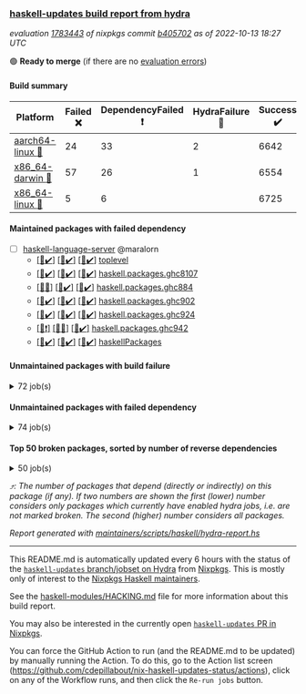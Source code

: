 ### [haskell-updates build report from hydra](https://hydra.nixos.org/jobset/nixpkgs/haskell-updates)
*evaluation [1783443](https://hydra.nixos.org/eval/1783443) of nixpkgs commit [b405702](https://github.com/NixOS/nixpkgs/commits/b405702c7fd59eff47d90246128c320c28996c7c) as of 2022-10-13 18:27 UTC*

:green_circle: **Ready to merge** (if there are no [evaluation errors](https://hydra.nixos.org/jobset/nixpkgs/haskell-updates))

#### Build summary

 | Platform | Failed :x: | DependencyFailed :heavy_exclamation_mark: | HydraFailure :construction: | Success :heavy_check_mark: | 
 | --- | --- | --- | --- | --- | 
 | [aarch64-linux :iphone:](https://hydra.nixos.org/eval/1783443?filter=.aarch64-linux) | 24 | 33 | 2 | 6642 | 
 | [x86_64-darwin :apple:](https://hydra.nixos.org/eval/1783443?filter=.x86_64-darwin) | 57 | 26 | 1 | 6554 | 
 | [x86_64-linux :penguin:](https://hydra.nixos.org/eval/1783443?filter=.x86_64-linux) | 5 | 6 |  | 6725 | 
#### Maintained packages with failed dependency
- [ ] [haskell-language-server](https://hydra.nixos.org/eval/1783443?filter=haskell-language-server) @maralorn
  - [[:iphone::heavy_check_mark:]](https://hydra.nixos.org/build/194830211) [[:apple::heavy_check_mark:]](https://hydra.nixos.org/build/194845421) [[:penguin::heavy_check_mark:]](https://hydra.nixos.org/build/194845388) [toplevel](https://hydra.nixos.org/eval/1783443?filter=haskell-language-server)
  - [[:iphone::heavy_check_mark:]](https://hydra.nixos.org/build/194844373) [[:apple::heavy_check_mark:]](https://hydra.nixos.org/build/194847526) [[:penguin::heavy_check_mark:]](https://hydra.nixos.org/build/194844083) [haskell.packages.ghc8107](https://hydra.nixos.org/eval/1783443?filter=haskell.packages.ghc8107.haskell-language-server)
  - [[:iphone::construction:]](https://hydra.nixos.org/build/194838525) [[:apple::heavy_check_mark:]](https://hydra.nixos.org/build/194841290) [[:penguin::heavy_check_mark:]](https://hydra.nixos.org/build/194847881) [haskell.packages.ghc884](https://hydra.nixos.org/eval/1783443?filter=haskell.packages.ghc884.haskell-language-server)
  - [[:iphone::heavy_check_mark:]](https://hydra.nixos.org/build/194836784) [[:apple::heavy_check_mark:]](https://hydra.nixos.org/build/194835598) [[:penguin::heavy_check_mark:]](https://hydra.nixos.org/build/194843414) [haskell.packages.ghc902](https://hydra.nixos.org/eval/1783443?filter=haskell.packages.ghc902.haskell-language-server)
  - [[:iphone::heavy_check_mark:]](https://hydra.nixos.org/build/194844179) [[:apple::heavy_check_mark:]](https://hydra.nixos.org/build/194838443) [[:penguin::heavy_check_mark:]](https://hydra.nixos.org/build/194841439) [haskell.packages.ghc924](https://hydra.nixos.org/eval/1783443?filter=haskell.packages.ghc924.haskell-language-server)
  - [[:iphone::heavy_exclamation_mark:]](https://hydra.nixos.org/build/194836424) [[:apple::construction:]](https://hydra.nixos.org/build/194847869) [[:penguin::heavy_check_mark:]](https://hydra.nixos.org/build/194847291) [haskell.packages.ghc942](https://hydra.nixos.org/eval/1783443?filter=haskell.packages.ghc942.haskell-language-server)
  - [[:iphone::heavy_check_mark:]](https://hydra.nixos.org/build/194848394) [[:apple::heavy_check_mark:]](https://hydra.nixos.org/build/194839481) [[:penguin::heavy_check_mark:]](https://hydra.nixos.org/build/194838790) [haskellPackages](https://hydra.nixos.org/eval/1783443?filter=haskellPackages.haskell-language-server)
#### Unmaintained packages with build failure
<details><summary>72 job(s) </summary>

- [ ] [[:iphone::x:]](https://hydra.nixos.org/build/194839227) [[:apple::heavy_check_mark:]](https://hydra.nixos.org/build/194843520) [[:penguin::heavy_check_mark:]](https://hydra.nixos.org/build/194842676) [haskellPackages.OrderedBits](https://hydra.nixos.org/eval/1783443?filter=haskellPackages.OrderedBits)  :arrow_heading_up: 5 | 36
- [ ] [[:iphone::heavy_check_mark:]](https://hydra.nixos.org/build/194842301) [[:apple::x:]](https://hydra.nixos.org/build/194844682) [[:penguin::heavy_check_mark:]](https://hydra.nixos.org/build/194841823) [haskellPackages.persistent-postgresql](https://hydra.nixos.org/eval/1783443?filter=haskellPackages.persistent-postgresql)  :arrow_heading_up: 5 | 23
- [ ] [[:iphone::x:]](https://hydra.nixos.org/build/194832377) [[:apple::x:]](https://hydra.nixos.org/build/194833262) [[:penguin::x:]](https://hydra.nixos.org/build/194846378) [haskellPackages.hasql-transaction-io](https://hydra.nixos.org/eval/1783443?filter=haskellPackages.hasql-transaction-io)  :arrow_heading_up: 5 | 5
- [ ] [[:iphone::x:]](https://hydra.nixos.org/build/194841385) [[:apple::heavy_check_mark:]](https://hydra.nixos.org/build/194839882) [[:penguin::heavy_check_mark:]](https://hydra.nixos.org/build/194836509) [haskellPackages.hw-json-simd](https://hydra.nixos.org/eval/1783443?filter=haskellPackages.hw-json-simd)  :arrow_heading_up: 4 | 8
- [ ] [[:iphone::x:]](https://hydra.nixos.org/build/194839728) [[:apple::heavy_check_mark:]](https://hydra.nixos.org/build/194837107) [[:penguin::heavy_check_mark:]](https://hydra.nixos.org/build/194846912) [haskellPackages.hw-simd](https://hydra.nixos.org/eval/1783443?filter=haskellPackages.hw-simd)  :arrow_heading_up: 4 | 8
- [ ] [[:iphone::x:]](https://hydra.nixos.org/build/194841391) [[:apple::heavy_check_mark:]](https://hydra.nixos.org/build/194846332) [[:penguin::heavy_check_mark:]](https://hydra.nixos.org/build/194844735) [haskellPackages.long-double](https://hydra.nixos.org/eval/1783443?filter=haskellPackages.long-double)  :arrow_heading_up: 2 | 2
- [ ] [[:iphone::x:]](https://hydra.nixos.org/build/194848276) [[:apple::x:]](https://hydra.nixos.org/build/194848357) [[:penguin::heavy_check_mark:]](https://hydra.nixos.org/build/194846076) [haskellPackages.quic](https://hydra.nixos.org/eval/1783443?filter=haskellPackages.quic)  :arrow_heading_up: 2 | 2
- [ ] [[:iphone::x:]](https://hydra.nixos.org/build/194830647) [[:apple::heavy_check_mark:]](https://hydra.nixos.org/build/194845397) [[:penguin::heavy_check_mark:]](https://hydra.nixos.org/build/194834363) [haskellPackages.freetype2](https://hydra.nixos.org/eval/1783443?filter=haskellPackages.freetype2)  :arrow_heading_up: 1 | 8
- [ ] [[:iphone::x:]](https://hydra.nixos.org/build/194832557) [[:apple::x:]](https://hydra.nixos.org/build/194838170) [[:penguin::heavy_check_mark:]](https://hydra.nixos.org/build/194831937) [haskellPackages.easytensor](https://hydra.nixos.org/eval/1783443?filter=haskellPackages.easytensor)  :arrow_heading_up: 1 | 1
- [ ] [[:iphone::x:]](https://hydra.nixos.org/build/194841001) [[:apple::heavy_check_mark:]](https://hydra.nixos.org/build/194832775) [[:penguin::heavy_check_mark:]](https://hydra.nixos.org/build/194833038) [haskellPackages.nlopt-haskell](https://hydra.nixos.org/eval/1783443?filter=haskellPackages.nlopt-haskell)  :arrow_heading_up: 1 | 1
- [ ] [[:iphone::heavy_check_mark:]](https://hydra.nixos.org/build/194840409) [[:apple::x:]](https://hydra.nixos.org/build/194842783) [[:penguin::heavy_check_mark:]](https://hydra.nixos.org/build/194829118) [haskellPackages.openal-ffi](https://hydra.nixos.org/eval/1783443?filter=haskellPackages.openal-ffi)  :arrow_heading_up: 1 | 1
- [ ] [[:iphone::x:]](https://hydra.nixos.org/build/194833709) [[:apple::x:]](https://hydra.nixos.org/build/194846593) [[:penguin::heavy_check_mark:]](https://hydra.nixos.org/build/194833595) [haskellPackages.swisstable](https://hydra.nixos.org/eval/1783443?filter=haskellPackages.swisstable)  :arrow_heading_up: 1 | 1
- [ ] [[:iphone::x:]](https://hydra.nixos.org/build/194828207) [[:apple::heavy_check_mark:]](https://hydra.nixos.org/build/194843221) [[:penguin::heavy_check_mark:]](https://hydra.nixos.org/build/194843230) [haskellPackages.unicode-properties](https://hydra.nixos.org/eval/1783443?filter=haskellPackages.unicode-properties)  :arrow_heading_up: 1 | 1
- [ ] [[:iphone::x:]](https://hydra.nixos.org/build/194828166) [[:apple::heavy_check_mark:]](https://hydra.nixos.org/build/194829489) [[:penguin::heavy_check_mark:]](https://hydra.nixos.org/build/194847144) [haskellPackages.flatparse](https://hydra.nixos.org/eval/1783443?filter=haskellPackages.flatparse)  :arrow_heading_up: 0 | 15
- [ ] [[:iphone::heavy_check_mark:]](https://hydra.nixos.org/build/194841459) [[:apple::x:]](https://hydra.nixos.org/build/194847585) [[:penguin::heavy_check_mark:]](https://hydra.nixos.org/build/194841798) [haskellPackages.PyF](https://hydra.nixos.org/eval/1783443?filter=haskellPackages.PyF)  :arrow_heading_up: 0 | 4
- [ ] [[:iphone::heavy_check_mark:]](https://hydra.nixos.org/build/194833148) [[:apple::x:]](https://hydra.nixos.org/build/194844474) [[:penguin::heavy_check_mark:]](https://hydra.nixos.org/build/194831253) [haskellPackages.hmidi](https://hydra.nixos.org/eval/1783443?filter=haskellPackages.hmidi)  :arrow_heading_up: 0 | 4
- [ ] [[:iphone::heavy_check_mark:]](https://hydra.nixos.org/build/194835329) [[:apple::x:]](https://hydra.nixos.org/build/194830891) [[:penguin::heavy_check_mark:]](https://hydra.nixos.org/build/194842231) [haskellPackages.posix-socket](https://hydra.nixos.org/eval/1783443?filter=haskellPackages.posix-socket)  :arrow_heading_up: 0 | 2
- [ ] [[:iphone::heavy_check_mark:]](https://hydra.nixos.org/build/194837039) [[:apple::x:]](https://hydra.nixos.org/build/194845942) [[:penguin::heavy_check_mark:]](https://hydra.nixos.org/build/194836260) [haskellPackages.gi-gdkx11](https://hydra.nixos.org/eval/1783443?filter=haskellPackages.gi-gdkx11)  :arrow_heading_up: 0 | 1
- [ ] [[:iphone::heavy_check_mark:]](https://hydra.nixos.org/build/194834280) [[:apple::x:]](https://hydra.nixos.org/build/194841698) [[:penguin::heavy_check_mark:]](https://hydra.nixos.org/build/194844079) [haskellPackages.hamid](https://hydra.nixos.org/eval/1783443?filter=haskellPackages.hamid)  :arrow_heading_up: 0 | 1
- [ ] [[:iphone::heavy_check_mark:]](https://hydra.nixos.org/build/194844491) [[:apple::x:]](https://hydra.nixos.org/build/194842445) [[:penguin::heavy_check_mark:]](https://hydra.nixos.org/build/194842771) [haskellPackages.hmatrix-morpheus](https://hydra.nixos.org/eval/1783443?filter=haskellPackages.hmatrix-morpheus)  :arrow_heading_up: 0 | 1
- [ ] [[:iphone::heavy_check_mark:]](https://hydra.nixos.org/build/194847204) [[:apple::x:]](https://hydra.nixos.org/build/194829996) [[:penguin::heavy_check_mark:]](https://hydra.nixos.org/build/194829930) [haskellPackages.huckleberry](https://hydra.nixos.org/eval/1783443?filter=haskellPackages.huckleberry)  :arrow_heading_up: 0 | 1
- [ ] [[:iphone::x:]](https://hydra.nixos.org/build/194843483) [[:apple::heavy_check_mark:]](https://hydra.nixos.org/build/194828891) [[:penguin::heavy_check_mark:]](https://hydra.nixos.org/build/194846109) [haskellPackages.picosat](https://hydra.nixos.org/eval/1783443?filter=haskellPackages.picosat)  :arrow_heading_up: 0 | 1
- [ ] [[:iphone::heavy_check_mark:]](https://hydra.nixos.org/build/194832541) [[:apple::x:]](https://hydra.nixos.org/build/194845484) [[:penguin::heavy_check_mark:]](https://hydra.nixos.org/build/194830635) [haskellPackages.select](https://hydra.nixos.org/eval/1783443?filter=haskellPackages.select)  :arrow_heading_up: 0 | 1
- [ ] [[:iphone::heavy_check_mark:]](https://hydra.nixos.org/build/194844152) [[:apple::x:]](https://hydra.nixos.org/build/194832427) [[:penguin::heavy_check_mark:]](https://hydra.nixos.org/build/194847862) [haskellPackages.sysinfo](https://hydra.nixos.org/eval/1783443?filter=haskellPackages.sysinfo)  :arrow_heading_up: 0 | 1
- [ ] [[:iphone::heavy_check_mark:]](https://hydra.nixos.org/build/194841478) [[:apple::x:]](https://hydra.nixos.org/build/194844291) [[:penguin::heavy_check_mark:]](https://hydra.nixos.org/build/194847493) [haskellPackages.FractalArt](https://hydra.nixos.org/eval/1783443?filter=haskellPackages.FractalArt) 
- [ ] [[:iphone::x:]](https://hydra.nixos.org/build/194838610) [[:apple::heavy_check_mark:]](https://hydra.nixos.org/build/194838069) [[:penguin::heavy_check_mark:]](https://hydra.nixos.org/build/194845706) [haskellPackages.HsASA](https://hydra.nixos.org/eval/1783443?filter=haskellPackages.HsASA) 
- [ ] [[:iphone::x:]](https://hydra.nixos.org/build/194834111) [[:apple::x:]](https://hydra.nixos.org/build/194838447) [[:penguin::x:]](https://hydra.nixos.org/build/194832042) [haskellPackages.SDL-mpeg](https://hydra.nixos.org/eval/1783443?filter=haskellPackages.SDL-mpeg) 
- [ ] [[:iphone::heavy_check_mark:]](https://hydra.nixos.org/build/194841460) [[:apple::x:]](https://hydra.nixos.org/build/194842497) [[:penguin::heavy_check_mark:]](https://hydra.nixos.org/build/194844326) [haskellPackages.chiphunk](https://hydra.nixos.org/eval/1783443?filter=haskellPackages.chiphunk) 
- [ ] [[:iphone::x:]](https://hydra.nixos.org/build/194837867) [[:apple::heavy_check_mark:]](https://hydra.nixos.org/build/194841432) [[:penguin::heavy_check_mark:]](https://hydra.nixos.org/build/194829160) [haskellPackages.comfort-fftw](https://hydra.nixos.org/eval/1783443?filter=haskellPackages.comfort-fftw) 
- [ ] [[:iphone::heavy_check_mark:]](https://hydra.nixos.org/build/194833118) [[:apple::x:]](https://hydra.nixos.org/build/194843360) [[:penguin::heavy_check_mark:]](https://hydra.nixos.org/build/194837059) [haskellPackages.diskhash](https://hydra.nixos.org/eval/1783443?filter=haskellPackages.diskhash) 
- [ ] [[:iphone::heavy_check_mark:]](https://hydra.nixos.org/build/194836538) [[:apple::x:]](https://hydra.nixos.org/build/194839691) [[:penguin::heavy_check_mark:]](https://hydra.nixos.org/build/194830093) [haskellPackages.epub-tools](https://hydra.nixos.org/eval/1783443?filter=haskellPackages.epub-tools) 
- [ ] [[:iphone::heavy_check_mark:]](https://hydra.nixos.org/build/194840879) [[:apple::x:]](https://hydra.nixos.org/build/194838624) [[:penguin::heavy_check_mark:]](https://hydra.nixos.org/build/194844548) [haskellPackages.fudgets](https://hydra.nixos.org/eval/1783443?filter=haskellPackages.fudgets) 
- [ ] [[:iphone::heavy_check_mark:]](https://hydra.nixos.org/build/194835666) [[:apple::x:]](https://hydra.nixos.org/build/194844077) [[:penguin::heavy_check_mark:]](https://hydra.nixos.org/build/194841174) [haskellPackages.gerrit](https://hydra.nixos.org/eval/1783443?filter=haskellPackages.gerrit) 
- [ ] [[:iphone::heavy_check_mark:]](https://hydra.nixos.org/build/194838116) [[:apple::x:]](https://hydra.nixos.org/build/194842320) [[:penguin::heavy_check_mark:]](https://hydra.nixos.org/build/194830226) [haskellPackages.ghc-gc-hook](https://hydra.nixos.org/eval/1783443?filter=haskellPackages.ghc-gc-hook) 
- [ ] [[:apple::x:]](https://hydra.nixos.org/build/194844457) [haskellPackages.gi-gtkosxapplication](https://hydra.nixos.org/eval/1783443?filter=haskellPackages.gi-gtkosxapplication) 
- [ ] [[:iphone::x:]](https://hydra.nixos.org/build/194832611) [[:penguin::heavy_check_mark:]](https://hydra.nixos.org/build/194839300) [haskellPackages.gnome-keyring](https://hydra.nixos.org/eval/1783443?filter=haskellPackages.gnome-keyring) 
- [ ] [[:apple::x:]](https://hydra.nixos.org/build/194839099) [haskellPackages.gtk-mac-integration](https://hydra.nixos.org/eval/1783443?filter=haskellPackages.gtk-mac-integration) 
- [ ] [[:iphone::heavy_check_mark:]](https://hydra.nixos.org/build/194838816) [[:apple::x:]](https://hydra.nixos.org/build/194838361) [[:penguin::heavy_check_mark:]](https://hydra.nixos.org/build/194837101) [haskellPackages.gtk-traymanager](https://hydra.nixos.org/eval/1783443?filter=haskellPackages.gtk-traymanager) 
- [ ] [[:apple::x:]](https://hydra.nixos.org/build/194838148) [haskellPackages.gtk3-mac-integration](https://hydra.nixos.org/eval/1783443?filter=haskellPackages.gtk3-mac-integration) 
- [ ] [[:iphone::heavy_check_mark:]](https://hydra.nixos.org/build/194840280) [[:apple::x:]](https://hydra.nixos.org/build/194846523) [[:penguin::heavy_check_mark:]](https://hydra.nixos.org/build/194832823) [haskellPackages.hid](https://hydra.nixos.org/eval/1783443?filter=haskellPackages.hid) 
- [ ] [[:iphone::heavy_check_mark:]](https://hydra.nixos.org/build/194838049) [[:apple::x:]](https://hydra.nixos.org/build/194844957) [[:penguin::heavy_check_mark:]](https://hydra.nixos.org/build/194833950) [haskellPackages.highlight](https://hydra.nixos.org/eval/1783443?filter=haskellPackages.highlight) 
- [ ] [[:iphone::heavy_check_mark:]](https://hydra.nixos.org/build/194842405) [[:apple::x:]](https://hydra.nixos.org/build/194845606) [[:penguin::heavy_check_mark:]](https://hydra.nixos.org/build/194838384) [haskellPackages.hsshellscript](https://hydra.nixos.org/eval/1783443?filter=haskellPackages.hsshellscript) 
- [ ] [[:iphone::heavy_check_mark:]](https://hydra.nixos.org/build/194845382) [[:apple::x:]](https://hydra.nixos.org/build/194838169) [[:penguin::heavy_check_mark:]](https://hydra.nixos.org/build/194845563) [haskellPackages.hssourceinfo](https://hydra.nixos.org/eval/1783443?filter=haskellPackages.hssourceinfo) 
- [ ] [[:iphone::heavy_check_mark:]](https://hydra.nixos.org/build/194831787) [[:apple::x:]](https://hydra.nixos.org/build/194837241) [[:penguin::heavy_check_mark:]](https://hydra.nixos.org/build/194843471) [haskellPackages.interprocess](https://hydra.nixos.org/eval/1783443?filter=haskellPackages.interprocess) 
- [ ] [[:iphone::heavy_check_mark:]](https://hydra.nixos.org/build/194844392) [[:apple::x:]](https://hydra.nixos.org/build/194833246) [[:penguin::heavy_check_mark:]](https://hydra.nixos.org/build/194847049) [haskellPackages.intricacy](https://hydra.nixos.org/eval/1783443?filter=haskellPackages.intricacy) 
- [ ] [[:iphone::heavy_check_mark:]](https://hydra.nixos.org/build/194829915) [[:apple::x:]](https://hydra.nixos.org/build/194834097) [[:penguin::heavy_check_mark:]](https://hydra.nixos.org/build/194832616) [haskellPackages.ipcvar](https://hydra.nixos.org/eval/1783443?filter=haskellPackages.ipcvar) 
- [ ] [[:iphone::x:]](https://hydra.nixos.org/build/194839458) [[:apple::heavy_check_mark:]](https://hydra.nixos.org/build/194837826) [[:penguin::heavy_check_mark:]](https://hydra.nixos.org/build/194835304) [haskellPackages.jammittools](https://hydra.nixos.org/eval/1783443?filter=haskellPackages.jammittools) 
- [ ] [[:apple::x:]](https://hydra.nixos.org/build/194836266) [haskellPackages.kqueue](https://hydra.nixos.org/eval/1783443?filter=haskellPackages.kqueue) 
- [ ] [[:iphone::heavy_check_mark:]](https://hydra.nixos.org/build/194839785) [[:apple::x:]](https://hydra.nixos.org/build/194845406) [[:penguin::heavy_check_mark:]](https://hydra.nixos.org/build/194831239) [haskellPackages.linux-framebuffer](https://hydra.nixos.org/eval/1783443?filter=haskellPackages.linux-framebuffer) 
- [ ] [[:iphone::heavy_check_mark:]](https://hydra.nixos.org/build/194844777) [[:apple::x:]](https://hydra.nixos.org/build/194836444) [[:penguin::heavy_check_mark:]](https://hydra.nixos.org/build/194837151) [haskellPackages.mediawiki2latex](https://hydra.nixos.org/eval/1783443?filter=haskellPackages.mediawiki2latex) 
- [ ] [[:iphone::heavy_check_mark:]](https://hydra.nixos.org/build/194839625) [[:apple::x:]](https://hydra.nixos.org/build/194834056) [[:penguin::heavy_check_mark:]](https://hydra.nixos.org/build/194830399) [haskellPackages.memfd](https://hydra.nixos.org/eval/1783443?filter=haskellPackages.memfd) 
- [ ] [[:iphone::heavy_check_mark:]](https://hydra.nixos.org/build/194838708) [[:apple::x:]](https://hydra.nixos.org/build/194834147) [[:penguin::heavy_check_mark:]](https://hydra.nixos.org/build/194832300) [haskellPackages.mercury-api](https://hydra.nixos.org/eval/1783443?filter=haskellPackages.mercury-api) 
- [ ] [[:iphone::heavy_check_mark:]](https://hydra.nixos.org/build/194845897) [[:apple::x:]](https://hydra.nixos.org/build/194845247) [[:penguin::heavy_check_mark:]](https://hydra.nixos.org/build/194831133) [haskellPackages.nano-cryptr](https://hydra.nixos.org/eval/1783443?filter=haskellPackages.nano-cryptr) 
- [ ] [[:iphone::heavy_check_mark:]](https://hydra.nixos.org/build/194847334) [[:apple::x:]](https://hydra.nixos.org/build/194844670) [[:penguin::heavy_check_mark:]](https://hydra.nixos.org/build/194834352) [haskellPackages.nix-serve-ng](https://hydra.nixos.org/eval/1783443?filter=haskellPackages.nix-serve-ng) 
- [ ] [[:iphone::heavy_check_mark:]](https://hydra.nixos.org/build/194832725) [[:apple::x:]](https://hydra.nixos.org/build/194847813) [[:penguin::heavy_check_mark:]](https://hydra.nixos.org/build/194832691) [haskellPackages.phatsort](https://hydra.nixos.org/eval/1783443?filter=haskellPackages.phatsort) 
- [ ] [[:iphone::heavy_check_mark:]](https://hydra.nixos.org/build/194842617) [[:apple::x:]](https://hydra.nixos.org/build/194839656) [[:penguin::heavy_check_mark:]](https://hydra.nixos.org/build/194846875) [haskellPackages.ping-wrapper](https://hydra.nixos.org/eval/1783443?filter=haskellPackages.ping-wrapper) 
- [ ] [[:iphone::x:]](https://hydra.nixos.org/build/194833197) [[:apple::x:]](https://hydra.nixos.org/build/194844445) [[:penguin::x:]](https://hydra.nixos.org/build/194847757) [haskellPackages.posit](https://hydra.nixos.org/eval/1783443?filter=haskellPackages.posit) 
- [ ] [[:iphone::heavy_check_mark:]](https://hydra.nixos.org/build/194842643) [[:apple::x:]](https://hydra.nixos.org/build/194830264) [[:penguin::heavy_check_mark:]](https://hydra.nixos.org/build/194836394) [haskellPackages.posix-timer](https://hydra.nixos.org/eval/1783443?filter=haskellPackages.posix-timer) 
- [ ] [[:iphone::heavy_check_mark:]](https://hydra.nixos.org/build/194840371) [[:apple::x:]](https://hydra.nixos.org/build/194839496) [[:penguin::heavy_check_mark:]](https://hydra.nixos.org/build/194831652) [haskellPackages.procex](https://hydra.nixos.org/eval/1783443?filter=haskellPackages.procex) 
- [ ] [[:iphone::heavy_check_mark:]](https://hydra.nixos.org/build/194831962) [[:apple::x:]](https://hydra.nixos.org/build/194842724) [[:penguin::heavy_check_mark:]](https://hydra.nixos.org/build/194835307) [haskellPackages.pthread](https://hydra.nixos.org/eval/1783443?filter=haskellPackages.pthread) 
- [ ] [[:iphone::x:]](https://hydra.nixos.org/build/194840172) [[:apple::heavy_check_mark:]](https://hydra.nixos.org/build/194842754) [[:penguin::heavy_check_mark:]](https://hydra.nixos.org/build/194838352) [haskellPackages.risc386](https://hydra.nixos.org/eval/1783443?filter=haskellPackages.risc386) 
- [ ] [[:iphone::x:]](https://hydra.nixos.org/build/194841604) [[:apple::x:]](https://hydra.nixos.org/build/194846496) [[:penguin::x:]](https://hydra.nixos.org/build/194828533) [haskellPackages.satchmo-backends](https://hydra.nixos.org/eval/1783443?filter=haskellPackages.satchmo-backends) 
- [ ] [[:iphone::x:]](https://hydra.nixos.org/build/194830557) [[:apple::x:]](https://hydra.nixos.org/build/194833800) [[:penguin::x:]](https://hydra.nixos.org/build/194834628) [haskellPackages.satchmo-minisat](https://hydra.nixos.org/eval/1783443?filter=haskellPackages.satchmo-minisat) 
- [ ] [[:iphone::heavy_check_mark:]](https://hydra.nixos.org/build/194842531) [[:apple::x:]](https://hydra.nixos.org/build/194848209) [[:penguin::heavy_check_mark:]](https://hydra.nixos.org/build/194835078) [haskellPackages.sfml-audio](https://hydra.nixos.org/eval/1783443?filter=haskellPackages.sfml-audio) 
- [ ] [[:iphone::heavy_check_mark:]](https://hydra.nixos.org/build/194845306) [[:apple::x:]](https://hydra.nixos.org/build/194848005) [[:penguin::heavy_check_mark:]](https://hydra.nixos.org/build/194847926) [haskellPackages.skews](https://hydra.nixos.org/eval/1783443?filter=haskellPackages.skews) 
- [ ] [[:iphone::x:]](https://hydra.nixos.org/build/194840059) [[:apple::x:]](https://hydra.nixos.org/build/194844685) [[:penguin::heavy_check_mark:]](https://hydra.nixos.org/build/194845090) [haskellPackages.slugify](https://hydra.nixos.org/eval/1783443?filter=haskellPackages.slugify) 
- [ ] [[:iphone::heavy_check_mark:]](https://hydra.nixos.org/build/194833832) [[:apple::x:]](https://hydra.nixos.org/build/194837451) [[:penguin::heavy_check_mark:]](https://hydra.nixos.org/build/194833890) [haskellPackages.tailfile-hinotify](https://hydra.nixos.org/eval/1783443?filter=haskellPackages.tailfile-hinotify) 
- [ ] [[:iphone::x:]](https://hydra.nixos.org/build/194828616) [[:apple::heavy_check_mark:]](https://hydra.nixos.org/build/194833085) [[:penguin::heavy_check_mark:]](https://hydra.nixos.org/build/194844046) [haskellPackages.wiringPi](https://hydra.nixos.org/eval/1783443?filter=haskellPackages.wiringPi) 
- [ ] [[:iphone::heavy_check_mark:]](https://hydra.nixos.org/build/194832579) [[:apple::x:]](https://hydra.nixos.org/build/194841095) [[:penguin::heavy_check_mark:]](https://hydra.nixos.org/build/194833053) [haskellPackages.xmonad-utils](https://hydra.nixos.org/eval/1783443?filter=haskellPackages.xmonad-utils) 
- [ ] [[:iphone::heavy_check_mark:]](https://hydra.nixos.org/build/194841252) [[:apple::x:]](https://hydra.nixos.org/build/194841295) [[:penguin::heavy_check_mark:]](https://hydra.nixos.org/build/194837266) [haskellPackages.yoga](https://hydra.nixos.org/eval/1783443?filter=haskellPackages.yoga) 
- [ ] [[:iphone::heavy_check_mark:]](https://hydra.nixos.org/build/194834242) [[:apple::x:]](https://hydra.nixos.org/build/194827994) [[:penguin::heavy_check_mark:]](https://hydra.nixos.org/build/194845139) [haskellPackages.zot](https://hydra.nixos.org/eval/1783443?filter=haskellPackages.zot) 
- [ ] [[:iphone::heavy_check_mark:]](https://hydra.nixos.org/build/194845229) [[:apple::x:]](https://hydra.nixos.org/build/194828574) [[:penguin::heavy_check_mark:]](https://hydra.nixos.org/build/194846992) [haskellPackages.zxcvbn-c](https://hydra.nixos.org/eval/1783443?filter=haskellPackages.zxcvbn-c) 
</details>

#### Unmaintained packages with failed dependency
<details><summary>74 job(s) </summary>

- [ ] [ghc-lib-parser-ex](https://hydra.nixos.org/eval/1783443?filter=ghc-lib-parser-ex)  :arrow_heading_up: 17 | 38
  - [[:iphone::heavy_check_mark:]](https://hydra.nixos.org/build/194834337) [[:apple::heavy_check_mark:]](https://hydra.nixos.org/build/194843027) [[:penguin::heavy_check_mark:]](https://hydra.nixos.org/build/194839839) [haskell.packages.ghc8107](https://hydra.nixos.org/eval/1783443?filter=haskell.packages.ghc8107.ghc-lib-parser-ex)
  - [[:iphone::heavy_exclamation_mark:]](https://hydra.nixos.org/build/194847882) [[:apple::heavy_check_mark:]](https://hydra.nixos.org/build/194835466) [[:penguin::heavy_check_mark:]](https://hydra.nixos.org/build/194836557) [haskell.packages.ghc884](https://hydra.nixos.org/eval/1783443?filter=haskell.packages.ghc884.ghc-lib-parser-ex)
  - [[:iphone::heavy_check_mark:]](https://hydra.nixos.org/build/194844562) [[:apple::heavy_check_mark:]](https://hydra.nixos.org/build/194838672) [[:penguin::heavy_check_mark:]](https://hydra.nixos.org/build/194843489) [haskell.packages.ghc902](https://hydra.nixos.org/eval/1783443?filter=haskell.packages.ghc902.ghc-lib-parser-ex)
  - [[:iphone::heavy_check_mark:]](https://hydra.nixos.org/build/194838792) [[:apple::heavy_check_mark:]](https://hydra.nixos.org/build/194838841) [[:penguin::heavy_check_mark:]](https://hydra.nixos.org/build/194835580) [haskell.packages.ghc924](https://hydra.nixos.org/eval/1783443?filter=haskell.packages.ghc924.ghc-lib-parser-ex)
  - [[:iphone::heavy_check_mark:]](https://hydra.nixos.org/build/194833468) [[:apple::heavy_check_mark:]](https://hydra.nixos.org/build/194836640) [[:penguin::heavy_check_mark:]](https://hydra.nixos.org/build/194837129) [haskell.packages.ghc942](https://hydra.nixos.org/eval/1783443?filter=haskell.packages.ghc942.ghc-lib-parser-ex)
  - [[:iphone::heavy_check_mark:]](https://hydra.nixos.org/build/194847105) [[:apple::heavy_check_mark:]](https://hydra.nixos.org/build/194843661) [[:penguin::heavy_check_mark:]](https://hydra.nixos.org/build/194837595) [haskellPackages](https://hydra.nixos.org/eval/1783443?filter=haskellPackages.ghc-lib-parser-ex)
- [ ] [[:iphone::heavy_check_mark:]](https://hydra.nixos.org/build/194837286) [[:apple::heavy_exclamation_mark:]](https://hydra.nixos.org/build/194829088) [[:penguin::heavy_check_mark:]](https://hydra.nixos.org/build/194830424) [haskellPackages.esqueleto](https://hydra.nixos.org/eval/1783443?filter=haskellPackages.esqueleto)  :arrow_heading_up: 5 | 21
- [ ] [[:iphone::heavy_exclamation_mark:]](https://hydra.nixos.org/build/194835493) [[:apple::heavy_check_mark:]](https://hydra.nixos.org/build/194829777) [[:penguin::heavy_check_mark:]](https://hydra.nixos.org/build/194834790) [haskellPackages.PrimitiveArray](https://hydra.nixos.org/eval/1783443?filter=haskellPackages.PrimitiveArray)  :arrow_heading_up: 4 | 35
- [ ] [hpack](https://hydra.nixos.org/eval/1783443?filter=hpack)  :arrow_heading_up: 4 | 14
  - [[:iphone::heavy_check_mark:]](https://hydra.nixos.org/build/194839726) [[:apple::heavy_check_mark:]](https://hydra.nixos.org/build/194839479) [[:penguin::heavy_check_mark:]](https://hydra.nixos.org/build/194835099) [toplevel](https://hydra.nixos.org/eval/1783443?filter=hpack)
  - [[:iphone::heavy_check_mark:]](https://hydra.nixos.org/build/194837141) [[:apple::heavy_check_mark:]](https://hydra.nixos.org/build/194837060) [[:penguin::heavy_check_mark:]](https://hydra.nixos.org/build/194848287) [haskell.packages.ghc8107](https://hydra.nixos.org/eval/1783443?filter=haskell.packages.ghc8107.hpack)
  - [[:iphone::heavy_exclamation_mark:]](https://hydra.nixos.org/build/194847906) [[:apple::heavy_check_mark:]](https://hydra.nixos.org/build/194843023) [[:penguin::heavy_check_mark:]](https://hydra.nixos.org/build/194834250) [haskell.packages.ghc884](https://hydra.nixos.org/eval/1783443?filter=haskell.packages.ghc884.hpack)
  - [[:iphone::heavy_check_mark:]](https://hydra.nixos.org/build/194846861) [[:apple::heavy_check_mark:]](https://hydra.nixos.org/build/194847268) [[:penguin::heavy_check_mark:]](https://hydra.nixos.org/build/194846273) [haskell.packages.ghc902](https://hydra.nixos.org/eval/1783443?filter=haskell.packages.ghc902.hpack)
  - [[:iphone::heavy_check_mark:]](https://hydra.nixos.org/build/194844081) [[:apple::heavy_check_mark:]](https://hydra.nixos.org/build/194837659) [[:penguin::heavy_check_mark:]](https://hydra.nixos.org/build/194837916) [haskell.packages.ghc924](https://hydra.nixos.org/eval/1783443?filter=haskell.packages.ghc924.hpack)
  - [[:iphone::heavy_exclamation_mark:]](https://hydra.nixos.org/build/194839955) [[:apple::heavy_check_mark:]](https://hydra.nixos.org/build/194836667) [[:penguin::heavy_check_mark:]](https://hydra.nixos.org/build/194839020) [haskell.packages.ghc942](https://hydra.nixos.org/eval/1783443?filter=haskell.packages.ghc942.hpack)
  - [[:iphone::heavy_check_mark:]](https://hydra.nixos.org/build/194836108) [[:apple::heavy_check_mark:]](https://hydra.nixos.org/build/194840095) [[:penguin::heavy_check_mark:]](https://hydra.nixos.org/build/194835956) [haskellPackages](https://hydra.nixos.org/eval/1783443?filter=haskellPackages.hpack)
- [ ] [[:iphone::heavy_exclamation_mark:]](https://hydra.nixos.org/build/194831394) [[:apple::heavy_exclamation_mark:]](https://hydra.nixos.org/build/194833677) [[:penguin::heavy_exclamation_mark:]](https://hydra.nixos.org/build/194836645) [haskellPackages.hasql-streams-core](https://hydra.nixos.org/eval/1783443?filter=haskellPackages.hasql-streams-core)  :arrow_heading_up: 4 | 4
- [ ] [[:iphone::heavy_exclamation_mark:]](https://hydra.nixos.org/build/194830933) [[:apple::heavy_check_mark:]](https://hydra.nixos.org/build/194833003) [[:penguin::heavy_check_mark:]](https://hydra.nixos.org/build/194845208) [haskellPackages.BiobaseTypes](https://hydra.nixos.org/eval/1783443?filter=haskellPackages.BiobaseTypes)  :arrow_heading_up: 3 | 21
- [ ] [[:iphone::heavy_exclamation_mark:]](https://hydra.nixos.org/build/194834823) [[:apple::heavy_check_mark:]](https://hydra.nixos.org/build/194838245) [[:penguin::heavy_check_mark:]](https://hydra.nixos.org/build/194834094) [haskellPackages.hw-json-standard-cursor](https://hydra.nixos.org/eval/1783443?filter=haskellPackages.hw-json-standard-cursor)  :arrow_heading_up: 2 | 6
- [ ] [[:iphone::heavy_exclamation_mark:]](https://hydra.nixos.org/build/194848036) [[:apple::heavy_check_mark:]](https://hydra.nixos.org/build/194838989) [[:penguin::heavy_check_mark:]](https://hydra.nixos.org/build/194840770) [haskellPackages.hw-json-simple-cursor](https://hydra.nixos.org/eval/1783443?filter=haskellPackages.hw-json-simple-cursor)  :arrow_heading_up: 2 | 4
- [ ] [[:iphone::heavy_exclamation_mark:]](https://hydra.nixos.org/build/194829219) [[:apple::heavy_check_mark:]](https://hydra.nixos.org/build/194829103) [[:penguin::heavy_check_mark:]](https://hydra.nixos.org/build/194832178) [haskellPackages.BiobaseENA](https://hydra.nixos.org/eval/1783443?filter=haskellPackages.BiobaseENA)  :arrow_heading_up: 1 | 18
- [ ] [hoogle](https://hydra.nixos.org/eval/1783443?filter=hoogle)  :arrow_heading_up: 1 | 3
  - [[:iphone::heavy_check_mark:]](https://hydra.nixos.org/build/194836269) [[:apple::heavy_check_mark:]](https://hydra.nixos.org/build/194844394) [[:penguin::heavy_check_mark:]](https://hydra.nixos.org/build/194835506) [haskell.packages.ghc8107](https://hydra.nixos.org/eval/1783443?filter=haskell.packages.ghc8107.hoogle)
  - [[:iphone::heavy_exclamation_mark:]](https://hydra.nixos.org/build/194839962) [[:apple::heavy_check_mark:]](https://hydra.nixos.org/build/194836742) [[:penguin::heavy_check_mark:]](https://hydra.nixos.org/build/194846304) [haskell.packages.ghc884](https://hydra.nixos.org/eval/1783443?filter=haskell.packages.ghc884.hoogle)
  - [[:iphone::heavy_check_mark:]](https://hydra.nixos.org/build/194833535) [[:apple::heavy_check_mark:]](https://hydra.nixos.org/build/194828575) [[:penguin::heavy_check_mark:]](https://hydra.nixos.org/build/194840384) [haskell.packages.ghc902](https://hydra.nixos.org/eval/1783443?filter=haskell.packages.ghc902.hoogle)
  - [[:iphone::heavy_check_mark:]](https://hydra.nixos.org/build/194841301) [[:apple::heavy_check_mark:]](https://hydra.nixos.org/build/194848347) [[:penguin::heavy_check_mark:]](https://hydra.nixos.org/build/194834034) [haskell.packages.ghc924](https://hydra.nixos.org/eval/1783443?filter=haskell.packages.ghc924.hoogle)
  - [[:iphone::heavy_exclamation_mark:]](https://hydra.nixos.org/build/194833021) [[:apple::heavy_exclamation_mark:]](https://hydra.nixos.org/build/194837628) [[:penguin::heavy_check_mark:]](https://hydra.nixos.org/build/194836869) [haskell.packages.ghc942](https://hydra.nixos.org/eval/1783443?filter=haskell.packages.ghc942.hoogle)
  - [[:iphone::heavy_check_mark:]](https://hydra.nixos.org/build/194843227) [[:apple::heavy_check_mark:]](https://hydra.nixos.org/build/194843190) [[:penguin::heavy_check_mark:]](https://hydra.nixos.org/build/194842033) [haskellPackages](https://hydra.nixos.org/eval/1783443?filter=haskellPackages.hoogle)
- [ ] [[:iphone::heavy_exclamation_mark:]](https://hydra.nixos.org/build/194846185) [[:apple::heavy_check_mark:]](https://hydra.nixos.org/build/194834240) [[:penguin::heavy_check_mark:]](https://hydra.nixos.org/build/194833215) [haskellPackages.hw-json](https://hydra.nixos.org/eval/1783443?filter=haskellPackages.hw-json)  :arrow_heading_up: 1 | 3
- [ ] [[:iphone::heavy_exclamation_mark:]](https://hydra.nixos.org/build/194842130) [[:apple::heavy_exclamation_mark:]](https://hydra.nixos.org/build/194843045) [[:penguin::heavy_check_mark:]](https://hydra.nixos.org/build/194833047) [haskellPackages.http3](https://hydra.nixos.org/eval/1783443?filter=haskellPackages.http3)  :arrow_heading_up: 1 | 1
- [ ] [[:iphone::heavy_check_mark:]](https://hydra.nixos.org/build/194838898) [[:apple::heavy_exclamation_mark:]](https://hydra.nixos.org/build/194837225) [[:penguin::heavy_check_mark:]](https://hydra.nixos.org/build/194835095) [haskellPackages.persistent-postgresql-streaming](https://hydra.nixos.org/eval/1783443?filter=haskellPackages.persistent-postgresql-streaming)  :arrow_heading_up: 1 | 1
- [ ] [[:iphone::heavy_check_mark:]](https://hydra.nixos.org/build/194846688) [[:apple::heavy_exclamation_mark:]](https://hydra.nixos.org/build/194832384) [[:penguin::heavy_check_mark:]](https://hydra.nixos.org/build/194840182) [haskellPackages.wss-client](https://hydra.nixos.org/eval/1783443?filter=haskellPackages.wss-client)  :arrow_heading_up: 1 | 1
- [ ] [[:iphone::heavy_exclamation_mark:]](https://hydra.nixos.org/build/194835631) [[:apple::heavy_check_mark:]](https://hydra.nixos.org/build/194847627) [[:penguin::heavy_check_mark:]](https://hydra.nixos.org/build/194834994) [haskellPackages.BiobaseXNA](https://hydra.nixos.org/eval/1783443?filter=haskellPackages.BiobaseXNA)  :arrow_heading_up: 0 | 17
- [ ] [[:iphone::heavy_exclamation_mark:]](https://hydra.nixos.org/build/194839299) [[:apple::heavy_check_mark:]](https://hydra.nixos.org/build/194834534) [[:penguin::heavy_check_mark:]](https://hydra.nixos.org/build/194846987) [haskellPackages.BiobaseFasta](https://hydra.nixos.org/eval/1783443?filter=haskellPackages.BiobaseFasta)  :arrow_heading_up: 0 | 3
- [ ] [[:iphone::heavy_exclamation_mark:]](https://hydra.nixos.org/build/194840219) [[:apple::heavy_check_mark:]](https://hydra.nixos.org/build/194844594) [[:penguin::heavy_check_mark:]](https://hydra.nixos.org/build/194837669) [haskellPackages.hw-dsv](https://hydra.nixos.org/eval/1783443?filter=haskellPackages.hw-dsv)  :arrow_heading_up: 0 | 3
- [ ] [[:iphone::heavy_exclamation_mark:]](https://hydra.nixos.org/build/194828661) [[:apple::heavy_check_mark:]](https://hydra.nixos.org/build/194841634) [[:penguin::heavy_check_mark:]](https://hydra.nixos.org/build/194837061) [haskellPackages.hw-json-lens](https://hydra.nixos.org/eval/1783443?filter=haskellPackages.hw-json-lens)  :arrow_heading_up: 0 | 1
- [ ] [[:iphone::heavy_check_mark:]](https://hydra.nixos.org/build/194843790) [[:apple::heavy_exclamation_mark:]](https://hydra.nixos.org/build/194843543) [[:penguin::heavy_check_mark:]](https://hydra.nixos.org/build/194837430) [haskellPackages.snaplet-persistent](https://hydra.nixos.org/eval/1783443?filter=haskellPackages.snaplet-persistent)  :arrow_heading_up: 0 | 1
- [ ] [[:iphone::heavy_exclamation_mark:]](https://hydra.nixos.org/build/194827979) [[:apple::heavy_check_mark:]](https://hydra.nixos.org/build/194837846) [[:penguin::heavy_check_mark:]](https://hydra.nixos.org/build/194841759) [haskellPackages.align-audio](https://hydra.nixos.org/eval/1783443?filter=haskellPackages.align-audio) 
- [ ] [[:iphone::heavy_check_mark:]](https://hydra.nixos.org/build/194842653) [[:apple::heavy_exclamation_mark:]](https://hydra.nixos.org/build/194837608) [[:penguin::heavy_check_mark:]](https://hydra.nixos.org/build/194845080) [haskellPackages.bcp47-orphans](https://hydra.nixos.org/eval/1783443?filter=haskellPackages.bcp47-orphans) 
- [ ] [bootGhcjs](https://hydra.nixos.org/eval/1783443?filter=bootGhcjs) 
  - [[:iphone::heavy_check_mark:]](https://hydra.nixos.org/build/194833233) [[:apple::heavy_exclamation_mark:]](https://hydra.nixos.org/build/194833486) [[:penguin::heavy_check_mark:]](https://hydra.nixos.org/build/194843116) [haskell.compiler.ghcjs](https://hydra.nixos.org/eval/1783443?filter=haskell.compiler.ghcjs.bootGhcjs)
  - [[:iphone::heavy_check_mark:]](https://hydra.nixos.org/build/194835597) [[:apple::heavy_exclamation_mark:]](https://hydra.nixos.org/build/194840777) [[:penguin::heavy_check_mark:]](https://hydra.nixos.org/build/194839298) [haskell.compiler.ghcjs810](https://hydra.nixos.org/eval/1783443?filter=haskell.compiler.ghcjs810.bootGhcjs)
- [ ] [cabal2nix-unstable](https://hydra.nixos.org/eval/1783443?filter=cabal2nix-unstable) 
  - [[:iphone::heavy_check_mark:]](https://hydra.nixos.org/build/195142711) [[:apple::heavy_check_mark:]](https://hydra.nixos.org/build/195142715) [[:penguin::heavy_check_mark:]](https://hydra.nixos.org/build/195142708) [haskell.packages.ghc8107](https://hydra.nixos.org/eval/1783443?filter=haskell.packages.ghc8107.cabal2nix-unstable)
  - [[:iphone::heavy_exclamation_mark:]](https://hydra.nixos.org/build/195142716) [[:apple::heavy_check_mark:]](https://hydra.nixos.org/build/195142720) [[:penguin::heavy_check_mark:]](https://hydra.nixos.org/build/195142725) [haskell.packages.ghc884](https://hydra.nixos.org/eval/1783443?filter=haskell.packages.ghc884.cabal2nix-unstable)
  - [[:iphone::heavy_check_mark:]](https://hydra.nixos.org/build/195142710) [[:apple::heavy_check_mark:]](https://hydra.nixos.org/build/195142724) [[:penguin::heavy_check_mark:]](https://hydra.nixos.org/build/195142721) [haskell.packages.ghc902](https://hydra.nixos.org/eval/1783443?filter=haskell.packages.ghc902.cabal2nix-unstable)
  - [[:iphone::heavy_check_mark:]](https://hydra.nixos.org/build/195142713) [[:apple::heavy_check_mark:]](https://hydra.nixos.org/build/195142712) [[:penguin::heavy_check_mark:]](https://hydra.nixos.org/build/195142722) [haskell.packages.ghc924](https://hydra.nixos.org/eval/1783443?filter=haskell.packages.ghc924.cabal2nix-unstable)
  - [[:iphone::heavy_exclamation_mark:]](https://hydra.nixos.org/build/195142717) [[:apple::heavy_check_mark:]](https://hydra.nixos.org/build/195142718) [[:penguin::heavy_check_mark:]](https://hydra.nixos.org/build/195142723) [haskell.packages.ghc942](https://hydra.nixos.org/eval/1783443?filter=haskell.packages.ghc942.cabal2nix-unstable)
  - [[:iphone::heavy_check_mark:]](https://hydra.nixos.org/build/195142719) [[:apple::heavy_check_mark:]](https://hydra.nixos.org/build/195142709) [[:penguin::heavy_check_mark:]](https://hydra.nixos.org/build/195142714) [haskellPackages](https://hydra.nixos.org/eval/1783443?filter=haskellPackages.cabal2nix-unstable)
- [ ] [[:iphone::heavy_exclamation_mark:]](https://hydra.nixos.org/build/194829345) [[:apple::heavy_exclamation_mark:]](https://hydra.nixos.org/build/194832815) [[:penguin::heavy_check_mark:]](https://hydra.nixos.org/build/194834422) [haskellPackages.easytensor-vulkan](https://hydra.nixos.org/eval/1783443?filter=haskellPackages.easytensor-vulkan) 
- [ ] [[:iphone::heavy_check_mark:]](https://hydra.nixos.org/build/194835802) [[:apple::heavy_exclamation_mark:]](https://hydra.nixos.org/build/194839604) [[:penguin::heavy_check_mark:]](https://hydra.nixos.org/build/194846233) [haskellPackages.espial](https://hydra.nixos.org/eval/1783443?filter=haskellPackages.espial) 
- [ ] [[:iphone::heavy_check_mark:]](https://hydra.nixos.org/build/194837329) [[:apple::heavy_exclamation_mark:]](https://hydra.nixos.org/build/194830053) [[:penguin::heavy_check_mark:]](https://hydra.nixos.org/build/194846434) [haskellPackages.esqueleto-streaming](https://hydra.nixos.org/eval/1783443?filter=haskellPackages.esqueleto-streaming) 
- [ ] [[:iphone::heavy_check_mark:]](https://hydra.nixos.org/build/194838265) [[:apple::heavy_exclamation_mark:]](https://hydra.nixos.org/build/194832492) [[:penguin::heavy_check_mark:]](https://hydra.nixos.org/build/194838142) [haskellPackages.experimenter](https://hydra.nixos.org/eval/1783443?filter=haskellPackages.experimenter) 
- [ ] [[:iphone::heavy_exclamation_mark:]](https://hydra.nixos.org/build/194839725) [[:apple::heavy_check_mark:]](https://hydra.nixos.org/build/194834058) [[:penguin::heavy_check_mark:]](https://hydra.nixos.org/build/194832780) [haskellPackages.harfbuzz-pure](https://hydra.nixos.org/eval/1783443?filter=haskellPackages.harfbuzz-pure) 
- [ ] [[:iphone::heavy_exclamation_mark:]](https://hydra.nixos.org/build/194845031) [[:apple::heavy_exclamation_mark:]](https://hydra.nixos.org/build/194834152) [[:penguin::heavy_exclamation_mark:]](https://hydra.nixos.org/build/194834525) [haskellPackages.hasql-streams-conduit](https://hydra.nixos.org/eval/1783443?filter=haskellPackages.hasql-streams-conduit) 
- [ ] [[:iphone::heavy_exclamation_mark:]](https://hydra.nixos.org/build/194834806) [[:apple::heavy_exclamation_mark:]](https://hydra.nixos.org/build/194832200) [[:penguin::heavy_exclamation_mark:]](https://hydra.nixos.org/build/194839335) [haskellPackages.hasql-streams-pipes](https://hydra.nixos.org/eval/1783443?filter=haskellPackages.hasql-streams-pipes) 
- [ ] [[:iphone::heavy_exclamation_mark:]](https://hydra.nixos.org/build/194837272) [[:apple::heavy_exclamation_mark:]](https://hydra.nixos.org/build/194839614) [[:penguin::heavy_exclamation_mark:]](https://hydra.nixos.org/build/194832485) [haskellPackages.hasql-streams-streaming](https://hydra.nixos.org/eval/1783443?filter=haskellPackages.hasql-streams-streaming) 
- [ ] [[:iphone::heavy_exclamation_mark:]](https://hydra.nixos.org/build/194836488) [[:apple::heavy_exclamation_mark:]](https://hydra.nixos.org/build/194840578) [[:penguin::heavy_exclamation_mark:]](https://hydra.nixos.org/build/194833542) [haskellPackages.hasql-streams-streamly](https://hydra.nixos.org/eval/1783443?filter=haskellPackages.hasql-streams-streamly) 
- [ ] [[:iphone::heavy_check_mark:]](https://hydra.nixos.org/build/194829014) [[:apple::heavy_exclamation_mark:]](https://hydra.nixos.org/build/194836261) [[:penguin::heavy_check_mark:]](https://hydra.nixos.org/build/194828555) [haskellPackages.heroku-persistent](https://hydra.nixos.org/eval/1783443?filter=haskellPackages.heroku-persistent) 
- [ ] [[:iphone::heavy_exclamation_mark:]](https://hydra.nixos.org/build/194828100) [[:apple::heavy_check_mark:]](https://hydra.nixos.org/build/194843032) [[:penguin::heavy_check_mark:]](https://hydra.nixos.org/build/194840782) [haskellPackages.hmatrix-nlopt](https://hydra.nixos.org/eval/1783443?filter=haskellPackages.hmatrix-nlopt) 
- [ ] [[:iphone::heavy_exclamation_mark:]](https://hydra.nixos.org/build/194843851) [[:apple::heavy_exclamation_mark:]](https://hydra.nixos.org/build/194836070) [[:penguin::heavy_check_mark:]](https://hydra.nixos.org/build/194836392) [haskellPackages.hs-swisstable-hashtables-class](https://hydra.nixos.org/eval/1783443?filter=haskellPackages.hs-swisstable-hashtables-class) 
- [ ] [[:iphone::heavy_exclamation_mark:]](https://hydra.nixos.org/build/194832905) [[:apple::heavy_check_mark:]](https://hydra.nixos.org/build/194836256) [[:penguin::heavy_check_mark:]](https://hydra.nixos.org/build/194830453) [haskellPackages.hw-simd-cli](https://hydra.nixos.org/eval/1783443?filter=haskellPackages.hw-simd-cli) 
- [ ] [[:iphone::heavy_check_mark:]](https://hydra.nixos.org/build/194841807) [[:apple::heavy_exclamation_mark:]](https://hydra.nixos.org/build/194835120) [[:penguin::heavy_check_mark:]](https://hydra.nixos.org/build/194844193) [haskellPackages.network-messagepack-rpc-websocket](https://hydra.nixos.org/eval/1783443?filter=haskellPackages.network-messagepack-rpc-websocket) 
- [ ] [[:iphone::heavy_check_mark:]](https://hydra.nixos.org/build/194836347) [[:apple::heavy_exclamation_mark:]](https://hydra.nixos.org/build/194835503) [[:penguin::heavy_check_mark:]](https://hydra.nixos.org/build/194846390) [haskellPackages.persistent-mtl](https://hydra.nixos.org/eval/1783443?filter=haskellPackages.persistent-mtl) 
- [ ] [[:iphone::heavy_check_mark:]](https://hydra.nixos.org/build/194835859) [[:apple::heavy_exclamation_mark:]](https://hydra.nixos.org/build/194842346) [[:penguin::heavy_check_mark:]](https://hydra.nixos.org/build/194833656) [haskellPackages.persistent-pagination](https://hydra.nixos.org/eval/1783443?filter=haskellPackages.persistent-pagination) 
- [ ] [[:iphone::heavy_check_mark:]](https://hydra.nixos.org/build/194831859) [[:apple::heavy_exclamation_mark:]](https://hydra.nixos.org/build/194838751) [[:penguin::heavy_check_mark:]](https://hydra.nixos.org/build/194830082) [haskellPackages.persistent-typed-db](https://hydra.nixos.org/eval/1783443?filter=haskellPackages.persistent-typed-db) 
- [ ] [[:iphone::heavy_exclamation_mark:]](https://hydra.nixos.org/build/194836196) [[:apple::heavy_check_mark:]](https://hydra.nixos.org/build/194843084) [[:penguin::heavy_check_mark:]](https://hydra.nixos.org/build/194847669) [haskellPackages.rounded](https://hydra.nixos.org/eval/1783443?filter=haskellPackages.rounded) 
- [ ] [[:iphone::heavy_exclamation_mark:]](https://hydra.nixos.org/build/194835341) [[:apple::heavy_check_mark:]](https://hydra.nixos.org/build/194845192) [[:penguin::heavy_check_mark:]](https://hydra.nixos.org/build/194840372) [haskellPackages.rounded-hw](https://hydra.nixos.org/eval/1783443?filter=haskellPackages.rounded-hw) 
- [ ] [[:iphone::heavy_exclamation_mark:]](https://hydra.nixos.org/build/194827944) [[:apple::heavy_exclamation_mark:]](https://hydra.nixos.org/build/194844086) [[:penguin::heavy_exclamation_mark:]](https://hydra.nixos.org/build/194835974) [haskellPackages.satchmo-examples](https://hydra.nixos.org/eval/1783443?filter=haskellPackages.satchmo-examples) 
- [ ] [[:iphone::heavy_exclamation_mark:]](https://hydra.nixos.org/build/194837108) [[:apple::heavy_check_mark:]](https://hydra.nixos.org/build/194841376) [[:penguin::heavy_check_mark:]](https://hydra.nixos.org/build/194830151) [haskellPackages.sound-collage](https://hydra.nixos.org/eval/1783443?filter=haskellPackages.sound-collage) 
- [ ] [[:iphone::heavy_exclamation_mark:]](https://hydra.nixos.org/build/194828373) [[:apple::heavy_check_mark:]](https://hydra.nixos.org/build/194847189) [[:penguin::heavy_check_mark:]](https://hydra.nixos.org/build/194840050) [haskellPackages.unicode-names](https://hydra.nixos.org/eval/1783443?filter=haskellPackages.unicode-names) 
- [ ] [[:iphone::heavy_exclamation_mark:]](https://hydra.nixos.org/build/194831262) [[:apple::heavy_exclamation_mark:]](https://hydra.nixos.org/build/194841875) [[:penguin::heavy_check_mark:]](https://hydra.nixos.org/build/194838589) [haskellPackages.warp-quic](https://hydra.nixos.org/eval/1783443?filter=haskellPackages.warp-quic) 
- [ ] [[:iphone::heavy_check_mark:]](https://hydra.nixos.org/build/194837472) [[:apple::heavy_exclamation_mark:]](https://hydra.nixos.org/build/194844187) [[:penguin::heavy_check_mark:]](https://hydra.nixos.org/build/194832192) [haskellPackages.xbattbar](https://hydra.nixos.org/eval/1783443?filter=haskellPackages.xbattbar) 
</details>

#### Top 50 broken packages, sorted by number of reverse dependencies
<details><summary>50 job(s) </summary>

[amazonka-core](https://packdeps.haskellers.com/reverse/amazonka-core) :arrow_heading_up: 185  
[gogol-core](https://packdeps.haskellers.com/reverse/gogol-core) :arrow_heading_up: 184  
[haskell98](https://packdeps.haskellers.com/reverse/haskell98) :arrow_heading_up: 153  
[enumerator](https://packdeps.haskellers.com/reverse/enumerator) :arrow_heading_up: 56  
[util](https://packdeps.haskellers.com/reverse/util) :arrow_heading_up: 49  
[derive](https://packdeps.haskellers.com/reverse/derive) :arrow_heading_up: 48  
[amazonka](https://packdeps.haskellers.com/reverse/amazonka) :arrow_heading_up: 43  
[accelerate](https://packdeps.haskellers.com/reverse/accelerate) :arrow_heading_up: 42  
[parseargs](https://packdeps.haskellers.com/reverse/parseargs) :arrow_heading_up: 42  
[MonadCatchIO-transformers](https://packdeps.haskellers.com/reverse/MonadCatchIO-transformers) :arrow_heading_up: 41  
[data-lens](https://packdeps.haskellers.com/reverse/data-lens) :arrow_heading_up: 33  
[rank1dynamic](https://packdeps.haskellers.com/reverse/rank1dynamic) :arrow_heading_up: 33  
[distributed-static](https://packdeps.haskellers.com/reverse/distributed-static) :arrow_heading_up: 31  
[language-ecmascript](https://packdeps.haskellers.com/reverse/language-ecmascript) :arrow_heading_up: 31  
[distributed-process](https://packdeps.haskellers.com/reverse/distributed-process) :arrow_heading_up: 30  
[iteratee](https://packdeps.haskellers.com/reverse/iteratee) :arrow_heading_up: 29  
[jmacro](https://packdeps.haskellers.com/reverse/jmacro) :arrow_heading_up: 29  
[mmsyn3](https://packdeps.haskellers.com/reverse/mmsyn3) :arrow_heading_up: 28  
[autodocodec-yaml](https://packdeps.haskellers.com/reverse/autodocodec-yaml) :arrow_heading_up: 27  
[crypto-numbers](https://packdeps.haskellers.com/reverse/crypto-numbers) :arrow_heading_up: 25  
[either-unwrap](https://packdeps.haskellers.com/reverse/either-unwrap) :arrow_heading_up: 25  
[sydtest](https://packdeps.haskellers.com/reverse/sydtest) :arrow_heading_up: 24  
[crypto-pubkey](https://packdeps.haskellers.com/reverse/crypto-pubkey) :arrow_heading_up: 22  
[haskelldb](https://packdeps.haskellers.com/reverse/haskelldb) :arrow_heading_up: 22  
[wxdirect](https://packdeps.haskellers.com/reverse/wxdirect) :arrow_heading_up: 22  
[alg](https://packdeps.haskellers.com/reverse/alg) :arrow_heading_up: 21  
[amazonka-s3](https://packdeps.haskellers.com/reverse/amazonka-s3) :arrow_heading_up: 21  
[mmsyn2](https://packdeps.haskellers.com/reverse/mmsyn2) :arrow_heading_up: 21  
[wxc](https://packdeps.haskellers.com/reverse/wxc) :arrow_heading_up: 21  
[biocore](https://packdeps.haskellers.com/reverse/biocore) :arrow_heading_up: 20  
[wxcore](https://packdeps.haskellers.com/reverse/wxcore) :arrow_heading_up: 20  
[attoparsec-enumerator](https://packdeps.haskellers.com/reverse/attoparsec-enumerator) :arrow_heading_up: 19  
[bytestring-show](https://packdeps.haskellers.com/reverse/bytestring-show) :arrow_heading_up: 19  
[fay](https://packdeps.haskellers.com/reverse/fay) :arrow_heading_up: 19  
[wx](https://packdeps.haskellers.com/reverse/wx) :arrow_heading_up: 19  
[asn1-data](https://packdeps.haskellers.com/reverse/asn1-data) :arrow_heading_up: 18  
[dbus-core](https://packdeps.haskellers.com/reverse/dbus-core) :arrow_heading_up: 18  
[gtksourceview2](https://packdeps.haskellers.com/reverse/gtksourceview2) :arrow_heading_up: 18  
[ukrainian-phonetics-basic](https://packdeps.haskellers.com/reverse/ukrainian-phonetics-basic) :arrow_heading_up: 18  
[HGamer3D-Data](https://packdeps.haskellers.com/reverse/HGamer3D-Data) :arrow_heading_up: 17  
[certificate](https://packdeps.haskellers.com/reverse/certificate) :arrow_heading_up: 17  
[dbus-client](https://packdeps.haskellers.com/reverse/dbus-client) :arrow_heading_up: 17  
[gconf](https://packdeps.haskellers.com/reverse/gconf) :arrow_heading_up: 17  
[gtk-serialized-event](https://packdeps.haskellers.com/reverse/gtk-serialized-event) :arrow_heading_up: 17  
[cuda](https://packdeps.haskellers.com/reverse/cuda) :arrow_heading_up: 16  
[happstack-jmacro](https://packdeps.haskellers.com/reverse/happstack-jmacro) :arrow_heading_up: 16  
[manatee-core](https://packdeps.haskellers.com/reverse/manatee-core) :arrow_heading_up: 16  
[monads-fd](https://packdeps.haskellers.com/reverse/monads-fd) :arrow_heading_up: 16  
[tls-extra](https://packdeps.haskellers.com/reverse/tls-extra) :arrow_heading_up: 16  
[ADPfusion](https://packdeps.haskellers.com/reverse/ADPfusion) :arrow_heading_up: 15  
</details>


*:arrow_heading_up:: The number of packages that depend (directly or indirectly) on this package (if any). If two numbers are shown the first (lower) number considers only packages which currently have enabled hydra jobs, i.e. are not marked broken. The second (higher) number considers all packages.*

*Report generated with [maintainers/scripts/haskell/hydra-report.hs](https://github.com/NixOS/nixpkgs/blob/haskell-updates/maintainers/scripts/haskell/hydra-report.sh)*


----------------------------------------------------------------------

This README.md is automatically updated every 6 hours with the status of the
[`haskell-updates` branch/jobset on Hydra](https://hydra.nixos.org/jobset/nixpkgs/haskell-updates)
from [Nixpkgs](https://github.com/NixOS/nixpkgs).  This is mostly only of
interest to the [Nixpkgs Haskell maintainers](https://github.com/orgs/NixOS/teams/haskell).

See the
[haskell-modules/HACKING.md](https://github.com/NixOS/nixpkgs/blob/haskell-updates/pkgs/development/haskell-modules/HACKING.md)
file for more information about this build report.

You may also be interested in the currently open
[`haskell-updates` PR in Nixpkgs](https://github.com/nixos/nixpkgs/pulls?q=is%3Apr+is%3Aopen+head%3Ahaskell-updates).

You can force the GitHub Action to run (and the README.md to be updated) by
manually running the Action.  To do this, go to the Action list screen
(https://github.com/cdepillabout/nix-haskell-updates-status/actions),
click on any of the Workflow runs, and then click the `Re-run jobs` button.
